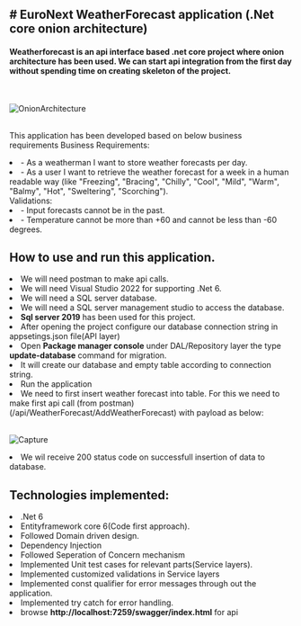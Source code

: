  <h2># EuroNext WeatherForecast application (.Net core onion architecture)</h2>
<h4>Weatherforecast is an api interface based .net core project where onion architecture has been used. We can start api integration from the first day without spending time on creating skeleton of the project.</h4> <br/>

 ![OnionArchitecture](https://github.com/VictorKBarua/Webcast-Euronext_Assignment/assets/57985914/d25f4cc3-feb0-43c4-a147-f8e4599f16b3)

 <br/>This application has been developed based on below business requirements</h4>
Business Requirements:
<li>- As a weatherman I want to store weather forecasts per day. </li>
<li>- As a user I want to retrieve the weather forecast for a week in a human readable way (like 
      "Freezing", "Bracing", "Chilly", "Cool", "Mild", "Warm", "Balmy", "Hot", "Sweltering", "Scorching"). </li>
Validations:
<li>- Input forecasts cannot be in the past. </li>
<li>- Temperature cannot be more than +60 and cannot be less than -60 degrees.</li>

<h2>How to use and run this application.</h2>
<li>We will need postman to make api calls.</li>
<li>We will need Visual Studio 2022 for supporting .Net 6.</li>
<li>We will need a SQL server database.</li>
<li>We will need a SQL server management studio to access the database.</li>
<li><b>Sql server 2019</b> has been used for this project.</li>
<li>After opening the project configure our database connection string in appsetings.json file(API layer)</li>
<li>Open <b>Package manager console</b> under DAL/Repository layer the type <b>update-database</b> command for migration.</li>
<li>It will create our database and empty table according to connection string.</li>
<li>Run the application</li>
<li>We need to first insert weather forecast into table. For this we need to make first api call (from postman)(/api/WeatherForecast/AddWeatherForecast) with payload as below: </li>
<br/>

![Capture](https://github.com/VictorKBarua/Webcast-Euronext_Assignment/assets/57985914/01d0dbab-555f-44e3-8b3c-5d0439311a85)


<li>We wil receive 200 status code on successfull insertion of data to database.</li>
<h2>Technologies implemented:</h2>
<li>.Net 6</li>
<li>Entityframework core 6(Code first approach).</li>
<li>Followed Domain driven design.</li>
<li>Dependency Injection</li>
<li>Followed Seperation of Concern mechanism</li>
<li>Implemented Unit test cases for relevant parts(Service layers). </li>
<li>Implemented customized validations in Service layers</li>
<li>Implemented const qualifier for error messages through out the application. </li>
<li>Implemented try catch for error handling.</li>
<li>browse <b>http://localhost:7259/swagger/index.html</b> for api</li>
